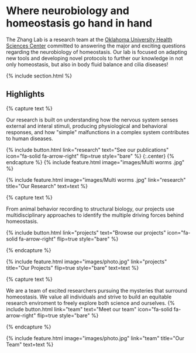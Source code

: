 ---
---

# Where neurobiology and homeostasis go hand in hand 

The Zhang Lab is a research team at the [Oklahoma University Health Sciences Center](https://www.ouhsc.edu/) committed to answering the major and exciting questions regarding the neurobiology of homeostasis.  Our lab is focused on adapting new tools and developing novel protocols to further our knowledge in not only homeostasis, but also in body fluid balance and cilia diseases!


{% include section.html %}

## Highlights

{% capture text %}

Our research is built on understanding how the nervous system senses external and interal stimuli, producing physiological and behavioral responses, and how "simple" malfunctions in a complex system contributes to human diseases.

{%
  include button.html
  link="research"
  text="See our publications"
  icon="fa-solid fa-arrow-right"
  flip=true
  style="bare"
%}
{:.center}
{% endcapture %}
{% include feature.html image="images/Multi worms .jpg" %}

{%
  include feature.html
  image="images/Multi worms .jpg"
  link="research"
  title="Our Research"
  text=text
%}

{% capture text %}

From animal behavior recording to structural biology, our projects use multidisciplinary approaches to identify the multiple driving forces behind homeostasis.

{%
  include button.html
  link="projects"
  text="Browse our projects"
  icon="fa-solid fa-arrow-right"
  flip=true
  style="bare"
%}

{% endcapture %}

{%
  include feature.html
  image="images/photo.jpg"
  link="projects"
  title="Our Projects"
  flip=true
  style="bare"
  text=text
%}

{% capture text %}

We are a team of excited researchers pursuing the mysteries that surround homeostasis.  We value all individuals and strive to build an equitable research enviroment to freely explore both science and ourselves.
{%
  include button.html
  link="team"
  text="Meet our team"
  icon="fa-solid fa-arrow-right"
  flip=true
  style="bare"
%}

{% endcapture %}

{%
  include feature.html
  image="images/photo.jpg"
  link="team"
  title="Our Team"
  text=text
%}
